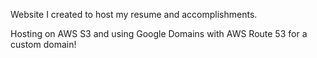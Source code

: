 Website I created to host my resume and accomplishments.

Hosting on AWS S3 and using Google Domains with AWS Route 53 for a custom domain!
